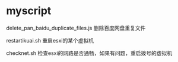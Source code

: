 # myscript
delete_pan_baidu_duplicate_files.js
删除百度网盘重复文件

restartikuai.sh
重启esxi的某个虚拟机

checknet.sh
检查esxi的网路是否通畅，如果有问题，重启拨号的虚拟机
